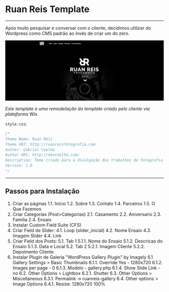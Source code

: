 # Ruan Reis Template

* * *

Após muito pesquisar e conversar com o cliente, decidimos utilizar do Wordpress como CMS padrão ao invés de criar um do zero.

![Primeiro Print do Site](/uploads/fotoreadme.png)

*Este template é uma remodelação do template criado pelo cliente via plataforma Wix.*

`style.css`:
```css
/*
Theme Name: Ruan Reis
Theme URI: http://ruanreisfotografia.com
Author: Gabriel Coelho
Author URI: http://devcoelho.com/
Description: Tema criado para a divulgação dos trabalhos de fotografia - Ruan Reis
Version: 1.0
*/
```

* * * 

## Passos para Instalação

1. Criar as páginas
    1.1. Início
    1.2. Sobre
    1.3. Contato
    1.4. Parceiros
    1.5. O Que Fazemos
2. Criar Categorias (Post>Categorias)
    2.1. Casamento
    2.2. Aniversario
    2.3. Familia
    2.4. Ensaio
3. Instalar Custom Field Suite (CFS)
4. Criar Field de Slider:
    4.1. Loop (slider_inicial)
    4.2. Nome Ensaio
    4.3. Imagem Slider
    4.4. Link
5.  Criar Field dos Posts:
    5.1. Tab 1
        5.1.1. Nome do Ensaio
        5.1.2. Descricao do Ensaio
        5.1.3. Data e Local
    5.2. Tab 2
        5.2.1. Imagem Cliente
        5.2.2. Depoimento Cliente
6. Instalar Plugin de Galeria "WordPress Gallery Plugin" by Imagely
    6.1. Gallery Settings > Basic Thumbnails
        6.1.1. Override Yes - 1280x720
        6.1.2. Images per page - 0
        6.1.3. Modelo - gallery.php
        6.1.4. Show Slide Link - no
    6.2. Other Options > Lightbox
        6.2.1. Shutter
    6.3. Other Options > Miscellaneous
        6.3.1. Permalink -> ruanreis-gallery
    6.4. Other options > Image Options
        6.4.1. Resize: 1280x720 100%